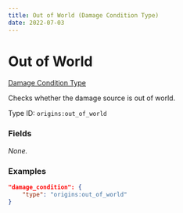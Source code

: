 ```yaml
---
title: Out of World (Damage Condition Type)
date: 2022-07-03
---
```


#   Out of World

[Damage Condition Type](../damage_condition_types.md)

Checks whether the damage source is out of world.

Type ID: `origins:out_of_world`


### Fields

_None._


### Examples

```json
"damage_condition": {
    "type": "origins:out_of_world"
}
```

